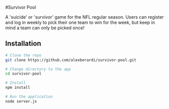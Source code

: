 #Survivor Pool

A 'suicide' or 'survivor' game for the NFL regular season.
Users can register and log in weekly to pick their one team to win for the week, but keep in mind a team can only be picked once!

## Installation

```sh
# Clone the repo
git clone https://github.com/alexberardi/survivor-pool.git

# Change directory to the app
cd survivor-pool

# Install
npm install

# Run the application
node server.js
```
